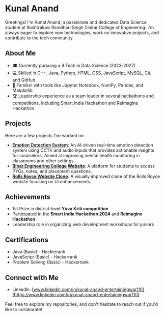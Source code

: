 # Kunal Anand

Greetings! I'm Kunal Anand, a passionate and dedicated Data Science student at Rashtrakavi Ramdhari Singh Dinkar College of Engineering. I'm always eager to explore new technologies, work on innovative projects, and contribute to the tech community.

## About Me

- 🎓 Currently pursuing a B.Tech in Data Science (2023-2027)
- 💻 Skilled in C++, Java, Python, HTML, CSS, JavaScript, MySQL, Git, and GitHub
- 🔧 Familiar with tools like Jupyter Notebook, NumPy, Pandas, and Matplotlib
- 🏆 Leadership experience as a team leader in several hackathons and competitions, including Smart India Hackathon and Reimagine Hackathon

## Projects

Here are a few projects I’ve worked on:

- **[Emotion Detection System](#)**: An AI-driven real-time emotion detection system using CCTV and audio inputs that provides actionable insights for counselors. Aimed at improving mental health monitoring in classrooms and other settings.
- **[Bihar Engineering College Website](#)**: A platform for students to access PYQs, notes, and placement questions.
- **[Rolls Royce Website Clone](#)**: A visually improved clone of the Rolls Royce website focusing on UI enhancements.

## Achievements

- 1st Prize in district-level **Yuva Kriti competition**
- Participated in the **Smart India Hackathon 2024** and **Reimagine Hackathon**
- Leadership role in organizing web development workshops for juniors

## Certifications

- Java (Basic) - Hackerrank
- JavaScript (Basic) - Hackerrank
- Problem Solving (Basic) - Hackerrank

## Connect with Me

- LinkedIn: [www.linkedin.com/in/kunal-anand-entertainingwar110](https://www.linkedin.com/in/kunal-anand-entertainingwar110)

Feel free to explore my repositories, and don't hesitate to reach out if you'd like to collaborate!

